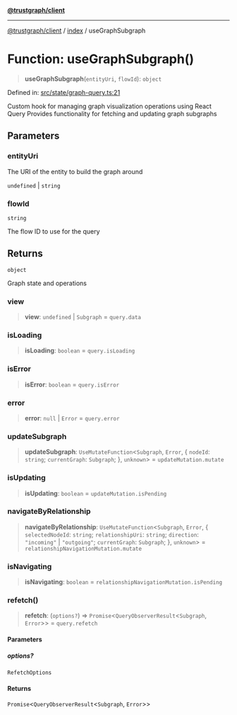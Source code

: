 [**@trustgraph/client**](../../README.md)

***

[@trustgraph/client](../../README.md) / [index](../README.md) / useGraphSubgraph

# Function: useGraphSubgraph()

> **useGraphSubgraph**(`entityUri`, `flowId`): `object`

Defined in: [src/state/graph-query.ts:21](https://github.com/trustgraph-ai/trustgraph-ts-client/blob/24d0d0886a310c1fecf9e6fc95cd3a24cf32c92e/src/state/graph-query.ts#L21)

Custom hook for managing graph visualization operations using React Query
Provides functionality for fetching and updating graph subgraphs

## Parameters

### entityUri

The URI of the entity to build the graph around

`undefined` | `string`

### flowId

`string`

The flow ID to use for the query

## Returns

`object`

Graph state and operations

### view

> **view**: `undefined` \| `Subgraph` = `query.data`

### isLoading

> **isLoading**: `boolean` = `query.isLoading`

### isError

> **isError**: `boolean` = `query.isError`

### error

> **error**: `null` \| `Error` = `query.error`

### updateSubgraph

> **updateSubgraph**: `UseMutateFunction`\<`Subgraph`, `Error`, \{ `nodeId`: `string`; `currentGraph`: `Subgraph`; \}, `unknown`\> = `updateMutation.mutate`

### isUpdating

> **isUpdating**: `boolean` = `updateMutation.isPending`

### navigateByRelationship

> **navigateByRelationship**: `UseMutateFunction`\<`Subgraph`, `Error`, \{ `selectedNodeId`: `string`; `relationshipUri`: `string`; `direction`: `"incoming"` \| `"outgoing"`; `currentGraph`: `Subgraph`; \}, `unknown`\> = `relationshipNavigationMutation.mutate`

### isNavigating

> **isNavigating**: `boolean` = `relationshipNavigationMutation.isPending`

### refetch()

> **refetch**: (`options?`) => `Promise`\<`QueryObserverResult`\<`Subgraph`, `Error`\>\> = `query.refetch`

#### Parameters

##### options?

`RefetchOptions`

#### Returns

`Promise`\<`QueryObserverResult`\<`Subgraph`, `Error`\>\>
